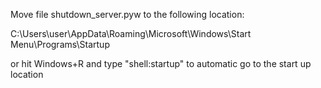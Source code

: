 Move file shutdown_server.pyw to the following location:

C:\Users\user\AppData\Roaming\Microsoft\Windows\Start Menu\Programs\Startup

or hit Windows+R and type "shell:startup" to automatic go to the start up location